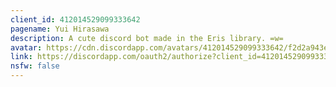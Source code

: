 ```yaml
---
client_id: 412014529099333642
pagename: Yui Hirasawa
description: A cute discord bot made in the Eris library. =w=
avatar: https://cdn.discordapp.com/avatars/412014529099333642/f2d2a943ec36e2dba919bab3734138aa.png
link: https://discordapp.com/oauth2/authorize?client_id=412014529099333642&scope=bot&permissions=0
nsfw: false
---
```

